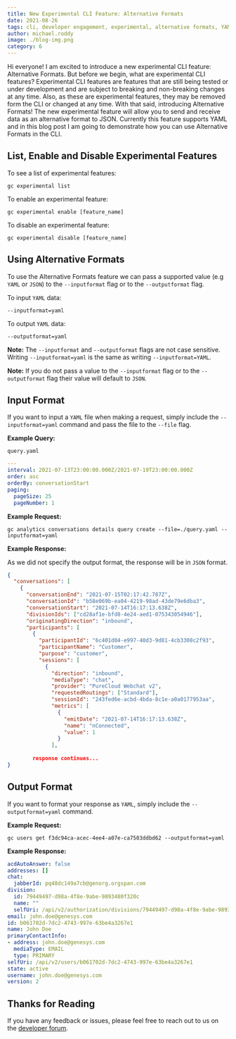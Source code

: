 ```yaml
---
title: New Experimental CLI Feature: Alternative Formats
date: 2021-08-26
tags: cli, developer engagement, experimental, alternative formats, YAML, JSON
author: michael.roddy
image: ./blog-img.png
category: 6
---
```


Hi everyone! I am excited to introduce a new experimental CLI feature: Alternative Formats. But before we begin, what are experimental CLI features? Experimental CLI features are features that are still being tested or under development and are subject to breaking and non-breaking changes at any time. Also, as these are experimental features, they may be removed form the CLI or changed at any time. With that said, introducing Alternative Formats! The new experimental feature will allow you to send and receive data as an alternative format to JSON. Currently this feature supports YAML and in this blog post I am going to demonstrate how you can use Alternative Formats in the CLI.


## List, Enable and Disable Experimental Features

To see a list of experimental features:  

```
gc experimental list
```

To enable an experimental feature:  

```
gc experimental enable [feature_name]
```

To disable an experimental feature:  

```
gc experimental disable [feature_name]
```

## Using Alternative Formats

To use the Alternative Formats feature we can pass a supported value (e.g `YAML` or `JSON`) to the `--inputformat` flag or to the `--outputformat` flag.

To input `YAML` data:

```
--inputformat=yaml
```

To output `YAML` data:

```
--outputformat=yaml
```

**Note:** The `--inputformat` and `--outputformat` flags are not case sensitive. Writing `--inputformat=yaml` is the same as writing `--inputformat=YAML`.

**Note:** If you do not pass a value to the `--inputformat` flag or to the `--outputformat` flag their value will default to `JSON`.

## Input Format

If you want to input a `YAML` file when making a request, simply include the `--inputformat=yaml` command and pass the file to the `--file` flag.

**Example Query:**

`query.yaml`

```yaml
---
interval: 2021-07-13T23:00:00.000Z/2021-07-19T23:00:00.000Z
order: asc
orderBy: conversationStart
paging:
  pageSize: 25
  pageNumber: 1
```

**Example Request:**  

```
gc analytics conversations details query create --file=./query.yaml --inputformat=yaml
```

**Example Response:**

As we did not specify the output format, the response will be in `JSON` format.

```json
{
  "conversations": [
    {
      "conversationEnd": "2021-07-15T02:17:42.787Z",
      "conversationId": "b58e069b-ea04-4219-98ad-43de79e6dba3",
      "conversationStart": "2021-07-14T16:17:13.638Z",
      "divisionIds": ["cd28af1e-bfd8-4e24-aed1-075343054946"],
      "originatingDirection": "inbound",
      "participants": [
        {
          "participantId": "6c401d04-e997-40d3-9d81-4cb3308c2f93",
          "participantName": "Customer",
          "purpose": "customer",
          "sessions": [
            {
              "direction": "inbound",
              "mediaType": "chat",
              "provider": "PureCloud Webchat v2",
              "requestedRoutings": ["Standard"],
              "sessionId": "243fed6e-acbd-4bda-8c1e-a0a0177953aa",
              "metrics": [
                {
                  "emitDate": "2021-07-14T16:17:13.638Z",
                  "name": "nConnected",
                  "value": 1
                }
              ],
        
        response continues...
}
```
	      
## Output Format

If you want to format your response as `YAML`, simply include the `--outputformat=yaml` command.

**Example Request:**  

```
gc users get f3dc94ca-acec-4ee4-a07e-ca7503ddbd62 --outputformat=yaml
```

**Example Response:**

```yaml
acdAutoAnswer: false
addresses: []
chat:
  jabberId: pq48dc149a7cb@genorg.orgspan.com
division:
  id: 79449497-d98a-4f8e-9abe-9893480f320c
  name: ""
  selfUri: /api/v2/authorization/divisions/79449497-d98a-4f8e-9abe-9893480f320c
email: john.doe@genesys.com
id: b061702d-7dc2-4743-997e-63be4a3267e1
name: John Doe
primaryContactInfo:
- address: john.doe@genesys.com
  mediaType: EMAIL
  type: PRIMARY
selfUri: /api/v2/users/b061702d-7dc2-4743-997e-63be4a3267e1
state: active
username: john.doe@genesys.com
version: 2
```

## Thanks for Reading

If you have any feedback or issues, please feel free to reach out to us on the [developer forum](https://developer.genesys.cloud/forum/).